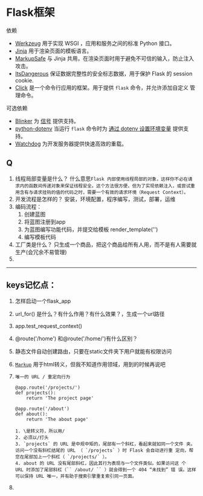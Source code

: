 # Flask框架

依赖

- [Werkzeug](https://palletsprojects.com/p/werkzeug/) 用于实现 WSGI ，应用和服务之间的标准 Python 接口。
- [Jinja](https://palletsprojects.com/p/jinja/) 用于渲染页面的模板语言。
- [MarkupSafe](https://palletsprojects.com/p/markupsafe/) 与 Jinja 共用，在渲染页面时用于避免不可信的输入，防止注入攻击。
- [ItsDangerous](https://palletsprojects.com/p/itsdangerous/) 保证数据完整性的安全标志数据，用于保护 Flask 的 session cookie.
- [Click](https://palletsprojects.com/p/click/) 是一个命令行应用的框架。用于提供 `flask` 命令，并允许添加自定义 管理命令。

可选依赖

- [Blinker](https://pythonhosted.org/blinker/) 为 [信号](https://dormousehole.readthedocs.io/en/latest/signals.html) 提供支持。
- [python-dotenv](https://github.com/theskumar/python-dotenv#readme) 当运行 `flask` 命令时为 [通过 dotenv 设置环境变量](https://dormousehole.readthedocs.io/en/latest/cli.html#dotenv) 提供支持。
- [Watchdog](https://pythonhosted.org/watchdog/) 为开发服务器提供快速高效的重载。





## Q

1. 线程局部变量是什么？
   什么意思```Flask 内部使用线程局部的对象，这样你不必在请求内的函数间传递对象来保证线程安全。这个方法很方便，但为了实现依赖注入，或尝试重用含有与请求挂钩的值的代码之时，需要一个有效的请求环境（Request Context）。```
2. 开发流程是怎样的？
   安装，环境配置，程序编写，测试，部署，运维
3. 编码流程：
   1. 创建蓝图
   2. 将蓝图注册到app
   3. 为蓝图编写功能代码，并提交给模板 render_template('')
   4. 编写模板代码
4. 工厂类是什么？
   只生成一个商品，把这个商品给所有人用，而不是有人需要就生产(会冗余不易管理)
5. 



---

## keys记忆点：

1. 怎样启动一个flask_app

2. url_for() 是什么？有什么作用？有什么效果？，生成一个url路径

3. app.test_request_context()

4. @route('/home') 和@route('/home/')有什么区别？

5. 静态文件自动创建路由，只要在static文件夹下用户就能有权限访问

6. [`Markup`](https://dormousehole.readthedocs.io/en/latest/api.html#flask.Markup) 用于html转义，但我不知道作用领域，用到的时候再说吧

7. ```
   唯一的 URL / 重定向行为
   
   @app.route('/projects/')
   def projects():
       return 'The project page'
   
   @app.route('/about')
   def about():
       return 'The about page'
   
   1. \是转义符，所以用/
   2. 必须以/打头
   3. `projects` 的 URL 是中规中矩的，尾部有一个斜杠，看起来就如同一个文件 夹。访问一个没有斜杠结尾的 URL （ `/projects` ）时 Flask 会自动进行重 定向，帮您在尾部加上一个斜杠（ `/projects/` ）。
   4. about 的 URL 没有尾部斜杠，因此其行为表现与一个文件类似。如果访问这 个 URL 时添加了尾部斜杠（`` /about/ `` ）就会得到一个 404 “未找到” 错 误。这样可以保持 URL 唯一，并有助于搜索引擎重复索引同一页面。
   ```

8. 

